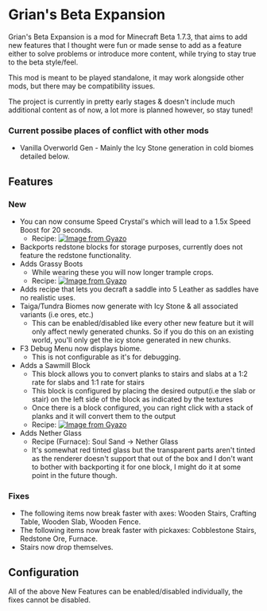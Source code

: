 # Grian's Beta Expansion

Grian's Beta Expansion is a mod for Minecraft Beta 1.7.3, that aims to add new features that I thought were fun or made sense to add as a feature either to solve problems or introduce more content, while trying to stay true to the beta style/feel.

This mod is meant to be played standalone, it may work alongside other mods, but there may be compatibility issues.

The project is currently in pretty early stages & doesn't include much additional content as of now, a lot more is planned however, so stay tuned!

### Current possibe places of conflict with other mods

- Vanilla Overworld Gen - Mainly the Icy Stone generation in cold biomes detailed below.

## Features

### New
- You can now consume Speed Crystal's which will lead to a 1.5x Speed Boost for 20 seconds.
    - Recipe: [![Image from Gyazo](https://i.gyazo.com/fc3a14850ea2879ae6bb47f923238fd2.png)](https://gyazo.com/fc3a14850ea2879ae6bb47f923238fd2)
- Backports redstone blocks for storage purposes, currently does not feature the redstone functionality.
- Adds Grassy Boots
    - While wearing these you will now longer trample crops.
    - Recipe: [![Image from Gyazo](https://i.gyazo.com/07979b73a12646950b87fc707cda5541.png)](https://gyazo.com/07979b73a12646950b87fc707cda5541)
- Adds recipe that lets you decraft a saddle into 5 Leather as saddles have no realistic uses.
- Taiga/Tundra Biomes now generate with Icy Stone & all associated variants (i.e ores, etc.)
    - This can be enabled/disabled like every other new feature but it will only affect newly generated chunks. So if you do this on an existing world, you'll only get the icy stone generated in new chunks.
- F3 Debug Menu now displays biome.
    - This is not configurable as it's for debugging.
- Adds a Sawmill Block
    - This block allows you to convert planks to stairs and slabs at a 1:2 rate for slabs and 1:1 rate for stairs
    - This block is configured by placing the desired output(i.e the slab or stair) on the left side of the block as indicated by the textures
    - Once there is a block configured, you can right click with a stack of planks and it will convert them to the output
    - Recipe: [![Image from Gyazo](https://i.gyazo.com/57c04b8fa47de9ddc228cb70283672af.png)](https://gyazo.com/57c04b8fa47de9ddc228cb70283672af)
- Adds Nether Glass
    - Recipe (Furnace): Soul Sand -> Nether Glass
    - It's somewhat red tinted glass but the transparent parts aren't tinted as the renderer doesn't support that out of the box and I don't want to bother with backporting it for one block, I might do it at some point in the future though.


### Fixes
- The following items now break faster with axes: Wooden Stairs, Crafting Table, Wooden Slab, Wooden Fence.
- The following items now break faster with pickaxes: Cobblestone Stairs, Redstone Ore, Furnace.
- Stairs now drop themselves.

## Configuration

All of the above New Features can be enabled/disabled individually, the fixes cannot be disabled.
